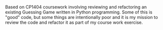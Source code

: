 Based on CP1404 coursework involving reviewing and refactoring an existing Guessing Game written in Python programming.
Some of this is "good" code, but some things are intentionally poor and it is my mission to review the code and refactor it as part of my course work exercise.
